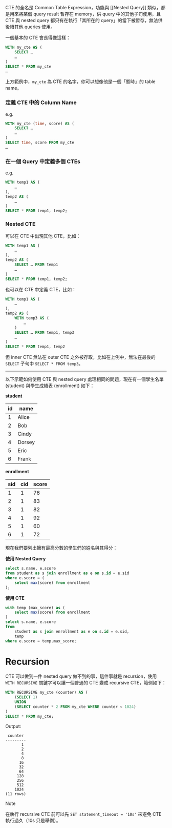 CTE 的全名是 Common Table Expression，功能與 [[Nested Query]] 類似，都是用來將某個 query result 暫存在 memory，供 query 中的其他子句使用，且 CTE 與 nested query 都只有在執行「其所在的 query」的當下被暫存，無法供後續其他 queries 使用。

一個基本的 CTE 會長得像這樣：

```SQL
WITH my_cte AS (
    SELECT …
    …
)
SELECT * FROM my_cte
…
```

上方範例中，`my_cte` 為 CTE 的名字，你可以想像他是一個「暫時」的 table name。

### 定義 CTE 中的 Column Name

e.g.

```SQL
WITH my_cte (time, score) AS (
    SELECT …
    …
)
SELECT time, score FROM my_cte
…
```

### 在一個 Query 中定義多個 CTEs

e.g.

```SQL
WITH temp1 AS (
    …
),
temp2 AS (
    …
)
SELECT * FROM temp1, temp2;
```

### Nested CTE

可以在 CTE 中出現其他 CTE，比如：

```SQL
WITH temp1 AS (
    …
),
temp2 AS (
    SELECT … FROM temp1
    …
)
SELECT * FROM temp1, temp2;
```

也可以在 CTE 中定義 CTE，比如：

```SQL
WITH temp1 AS (
    …
),
temp2 AS (
    WITH temp3 AS (
        …
    )
    SELECT … FROM temp1, temp3
    …
)
SELECT * FROM temp1, temp2
```

但 inner CTE 無法在 outer CTE 之外被存取，比如在上例中，無法在最後的 `SELECT` 子句中 `SELECT * FROM temp3`。

---

以下示範如何使用 CTE 與 nested query 處理相同的問題，現在有一個學生名單 (student) 與學生成績表 (enrollment) 如下：

**student**

|id|name|
|-|-|
|1|Alice|
|2|Bob|
|3|Cindy|
|4|Dorsey|
|5|Eric|
|6|Frank|

**enrollment**

|sid|cid|score|
|-|-|-|
|1|1|76|
|2|1|83|
|3|1|82|
|4|1|92|
|5|1|60|
|6|1|72|

現在我們要列出擁有最高分數的學生們的姓名與其得分：

**使用 Nested Query**

```SQL
select s.name, e.score
from student as s join enrollment as e on s.id = e.sid
where e.score = (
    select max(score) from enrollment
);
```

**使用 CTE**

```SQL
with temp (max_score) as (
    select max(score) from enrollment
)
select s.name, e.score
from
    student as s join enrollment as e on s.id = e.sid,
    temp
where e.score = temp.max_score;
```

# Recursion

CTE 可以做到一件 nested query 做不到的事，這件事就是 recursion，使用 `WITH RECURSIVE` 關鍵字可以讓一個普通的 CTE 變成 recursive CTE，範例如下：

```SQL
WITH RECURSIVE my_cte (counter) AS (
    (SELECT 1)
    UNION
    (SELECT counter * 2 FROM my_cte WHERE counter < 1024)
)
SELECT * FROM my_cte;
```

Output:

```plaintext
 counter 
---------
       1
       2
       4
       8
      16
      32
      64
     128
     256
     512
    1024
(11 rows)
```

> [!Note]
> 在執行 recursive CTE 前可以先 `SET statement_timeout = '10s'` 來避免 CTE 執行過久（10s 只是舉例）。
